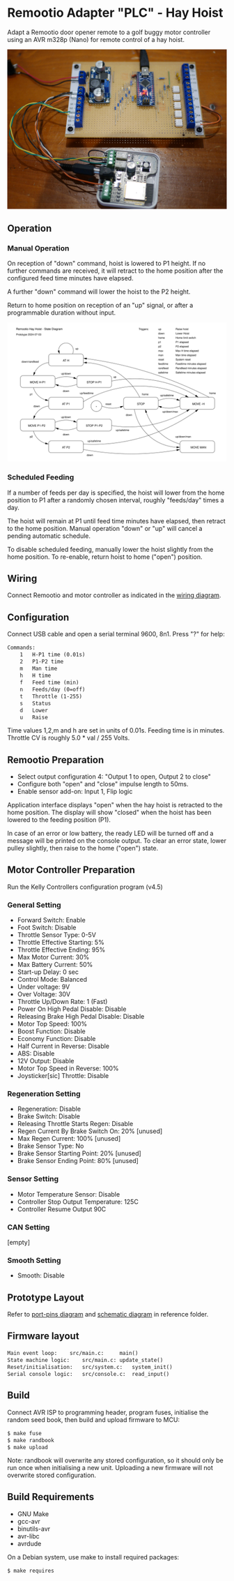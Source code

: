 # Remootio Adapter "PLC" - Hay Hoist

Adapt a Remootio door opener remote to a golf buggy
motor controller using an AVR m328p (Nano)
for remote control of a hay hoist.

![Prototype](reference/remootio_adapter_prototype.jpg "Prototype")


## Operation

### Manual Operation

On reception of "down" command, hoist is lowered to P1 height.
If no further commands are received, it will retract to the home
position after the configured feed time minutes have elapsed.

A further "down" command will lower the hoist to the P2 height.

Return to home position on reception of an "up" signal, or
after a programmable duration without input.

![State Machine](reference/remootio_adapter_state_diagram.svg "State Diagram")

### Scheduled Feeding

If a number of feeds per day is specified, the hoist will lower
from the home position to P1 after a randomly chosen interval,
roughly "feeds/day" times a day.

The hoist will remain at P1 until feed time minutes have elapsed, 
then retract to the home position. Manual operation "down" or
"up" will cancel a pending automatic schedule.

To disable scheduled feeding, manually lower the hoist slightly
from the home position. To re-enable, return hoist to home
("open") position.


## Wiring

Connect Remootio and motor controller as indicated in
the [wiring diagram](reference/remootio_adapter_protoype_wiring.pdf).

## Configuration

Connect USB cable and open a serial terminal
9600, 8n1. Press "?" for help:

	Commands:
		1	H-P1 time (0.01s)
		2	P1-P2 time
		m	Man time
		h	H time
		f	Feed time (min)
		n	Feeds/day (0=off)
		t	Throttle (1-255)
		s	Status
		d	Lower
		u	Raise

Time values 1,2,m and h are set in units of 0.01s.
Feeding time is in minutes. Throttle
CV is roughly 5.0 * val / 255 Volts.


## Remootio Preparation

   - Select output configuration 4: "Output 1 to open, Output 2 to close"
   - Configure both "open" and "close" impulse length to 50ms.
   - Enable sensor add-on: Input 1, Flip logic

Application interface displays "open" when the hay hoist is
retracted to the home position. The display will show "closed"
when the hoist has been lowered to the feeding position (P1).

In case of an error or low battery, the ready LED will be
turned off and a message will be printed on the console output.
To clear an error state, lower pulley slightly,
then raise to the home ("open") state.


## Motor Controller Preparation

Run the Kelly Controllers configuration program (v4.5)

### General Setting

   - Forward Switch: Enable
   - Foot Switch: Disable
   - Throttle Sensor Type: 0-5V
   - Throttle Effective Starting: 5%
   - Throttle Effective Ending: 95%
   - Max Motor Current: 30%
   - Max Battery Current: 50%
   - Start-up Delay: 0 sec
   - Control Mode: Balanced
   - Under voltage: 9V
   - Over Voltage: 30V
   - Throttle Up/Down Rate: 1 (Fast)
   - Power On High Pedal Disable: Disable
   - Releasing Brake High Pedal Disable: Disable
   - Motor Top Speed: 100%
   - Boost Function: Disable
   - Economy Function: Disable
   - Half Current in Reverse: Disable
   - ABS: Disable
   - 12V Output: Disable
   - Motor Top Speed in Reverse: 100%
   - Joysticker[sic] Throttle: Disable

### Regeneration Setting

   - Regeneration: Disable
   - Brake Switch: Disable
   - Releasing Throttle Starts Regen: Disable
   - Regen Current By Brake Switch On: 20% [unused]
   - Max Regen Current: 100% [unused]
   - Brake Sensor Type: No
   - Brake Sensor Starting Point: 20% [unused]
   - Brake Sensor Ending Point: 80% [unused]

### Sensor Setting

   - Motor Temperature Sensor: Disable
   - Controller Stop Output Temperature: 125C
   - Controller Resume Output 90C

### CAN Setting

[empty]

### Smooth Setting

   - Smooth: Disable

## Prototype Layout

Refer to 
[port-pins diagram](reference/remootio_adapter_prototype_portpins.pdf)
and
[schematic diagram](reference/remootio_adapter_prototype_schematic.pdf)
in reference folder.


## Firmware layout

	Main event loop:	src/main.c: 	main()
	State machine logic:	src/main.c:	update_state()
	Reset/initialisation:	src/system.c:	system_init()
	Serial console logic:	src/console.c:	read_input()


## Build

Connect AVR ISP to programming header, program fuses, initialise
the random seed book, then build and upload firmware to MCU:

	$ make fuse
	$ make randbook
	$ make upload

Note: randbook will overwrite any stored configuration, so it should
only be run once when initialising a new unit. Uploading a new
firmware will not overwrite stored configuration.

## Build Requirements

   - GNU Make
   - gcc-avr
   - binutils-avr
   - avr-libc
   - avrdude

On a Debian system, use make to install required packages:

	$ make requires

